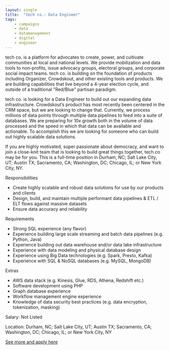 ```yaml
---
layout: single
title:  "tech co.: Data Engineer"
tags: 
    - campaigns
    - data
    - datamanagement
    - digital
    - engineer
---
```

tech co. is a platform for advocates to create, power, and cultivate communities at local and national levels. We provide mobilization and data tools to non-profits, issue advocacy groups, electoral groups, and corporate social impact teams. tech co. is building on the foundation of products including Organizer, Crowdskout, and other existing tools and products. We are building capabilities that live beyond a 4-year election cycle, and outside of a traditional "Red/Blue" partisan paradigm.

tech co. is looking for a Data Engineer to build out our expanding data infrastructure. Crowdskout’s product has most recently been centered in the CRM space, but we are looking to change that. Currently, we process millions of data points through multiple data pipelines to feed into a suite of databases. We are preparing for 10x growth both in the volume of data processed and the speed in which that data can be available and actionable. To accomplish this we are looking for someone who can build out highly scalable data solutions.

If you are highly motivated, super passionate about democracy, and want to join a close-knit team that is looking to build great things together, tech.co may be for you. This is a full-time position in Durham, NC; Salt Lake City, UT; Austin TX; Sacramento, CA; Washington, DC; Chicago, IL; or New York City, NY.

Responsibilities
* Create highly scalable and robust data solutions for use by our products and clients
* Design, build, and maintain multiple performant data pipelines & ETL / ELT flows against massive datasets
* Ensure data accuracy and reliability

Requirements
* Strong SQL experience (any flavor)
* Experience building large scale streaming and batch data pipelines (e.g. Python, Java)
* Experience building out data warehouse and/or data lake infrastructure
* Experience with data modeling and physical database design
* Experience using Big Data technologies (e.g. Spark, Presto, Kafka)
* Experience with SQL & NoSQL databases (e.g. MySQL, MongoDB)

Extras
* AWS data stack (e.g. Kinesis, Glue, RDS, Athena, Redshift etc.)
* Software development using PHP
* Graph database experience
* Workflow management engine experience 
* Knowledge of data security best practices (e.g. data encryption, tokenization, masking)

Salary: Not Listed

Location: Durham, NC; Salt Lake City, UT; Austin TX; Sacramento, CA; Washington, DC; Chicago, IL; or New York City, NY


[See more and apply here](https://boards.greenhouse.io/techco/jobs/4777601002)
